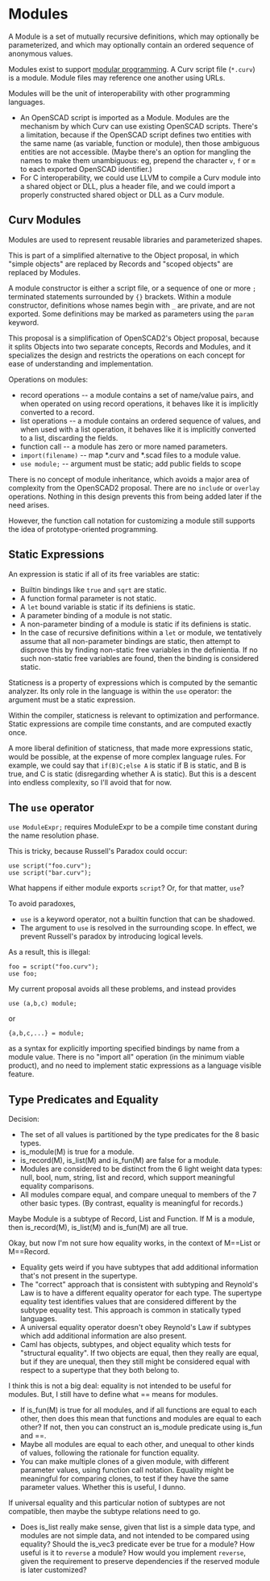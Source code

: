 # Modules
A Module is a set of mutually recursive definitions, which may optionally
be parameterized, and which may optionally contain an ordered sequence
of anonymous values.

Modules exist to support
[modular programming](https://en.wikipedia.org/wiki/Modular_programming).
A Curv script file (`*.curv`) is a module.
Module files may reference one another using URLs.

Modules will be the unit of interoperability with other programming languages.
* An OpenSCAD script is imported as a Module. Modules are the mechanism
  by which Curv can use existing OpenSCAD scripts. There's a limitation,
  because if the OpenSCAD script defines two entities with the same name
  (as variable, function or module), then those ambiguous entities are not
  accessible. (Maybe there's an option for mangling the names to make them
  unambiguous: eg, prepend the character `v`, `f` or `m` to each exported
  OpenSCAD identifier.)
* For C interoperability, we could use LLVM to compile a Curv module
  into a shared object or DLL, plus a header file,
  and we could import a properly constructed shared object or DLL
  as a Curv module.

## Curv Modules

Modules are used to represent reusable libraries and parameterized shapes.

This is part of a simplified alternative to the Object proposal,
in which "simple objects" are replaced by Records
and "scoped objects" are replaced by Modules.

A module constructor is either a script file,
or a sequence of one or more `;` terminated statements
surrounded by `{}` brackets.
Within a module constructor, definitions whose names begin with `_`
are private, and are not exported.
Some definitions may be marked as parameters using the `param` keyword.

This proposal is a simplification of OpenSCAD2's Object proposal,
because it splits Objects into two separate concepts, Records and Modules,
and it specializes the design and restricts the operations on each concept
for ease of understanding and implementation.

Operations on modules:
* record operations -- a module contains a set of name/value pairs,
  and when operated on using record operations, it behaves like it is
  implicitly converted to a record.
* list operations -- a module contains an ordered sequence of values,
  and when used with a list operation, it behaves like it is implicitly
  converted to a list, discarding the fields.
* function call -- a module has zero or more named parameters.
* `import(filename)` -- map \*.curv and \*.scad files to a module value.
* `use module;` -- argument must be static; add public fields to scope

There is no concept of module inheritance, which avoids a major
area of complexity from the OpenSCAD2 proposal. There are no `include`
or `overlay` operations. Nothing in this design prevents this from being
added later if the need arises.

However, the function call notation for customizing a module still
supports the idea of prototype-oriented programming.

## Static Expressions
An expression is static if all of its free variables are static:
* Builtin bindings like `true` and `sqrt` are static.
* A function formal parameter is not static.
* A `let` bound variable is static if its definiens is static.
* A parameter binding of a module is not static.
* A non-parameter binding of a module is static if its definiens is static.
* In the case of recursive definitions within a `let` or module,
  we tentatively assume that all non-parameter bindings are static,
  then attempt to disprove this by finding non-static free variables
  in the definientia. If no such non-static free variables are found,
  then the binding is considered static.

Staticness is a property of expressions which is computed by the
semantic analyzer. Its only role in the language is within the `use` operator:
the argument must be a static expression.

Within the compiler, staticness is relevant to optimization and performance.
Static expressions are compile time constants, and are computed exactly once.

A more liberal definition of staticness, that made more expressions static,
would be possible, at the expense of more complex language rules.
For example, we could say that `if(B)C;else A` is static if B is static,
and B is true, and C is static (disregarding whether A is static).
But this is a descent into endless complexity, so I'll avoid that for now.

## The `use` operator
`use ModuleExpr;` requires ModuleExpr to be a compile time constant
during the name resolution phase.

This is tricky, because Russell's Paradox could occur:
```
use script("foo.curv");
use script("bar.curv");
```
What happens if either module exports `script`? Or, for that matter, `use`?

To avoid paradoxes,
* `use` is a keyword operator, not a builtin function that can be shadowed.
* The argument to `use` is resolved in the surrounding scope.
  In effect, we prevent Russell's paradox by introducing logical levels.

As a result, this is illegal:
```
foo = script("foo.curv");
use foo;
```

My current proposal avoids all these problems, and instead provides
```
use (a,b,c) module;
```
or
```
{a,b,c,...} = module;
```
as a syntax for explicitly importing specified bindings by name from a
module value. There is no "import all" operation (in the minimum viable
product), and no need to implement static expressions as a language visible
feature.

## Type Predicates and Equality
Decision:
* The set of all values is partitioned by the type predicates
  for the 8 basic types.
* is_module(M) is true for a module.
* is_record(M), is_list(M) and is_fun(M) are false for a module.
* Modules are considered to be distinct from the 6 light weight
  data types: null, bool, num, string, list and record, which support
  meaningful equality comparisons.
* All modules compare equal, and compare unequal to members of the 7
  other basic types. (By contrast, equality is meaningful for records.)

Maybe Module is a subtype of Record, List and Function.
If M is a module, then is_record(M), is_list(M) and is_fun(M) are all true.

Okay, but now I'm not sure how equality works,
in the context of M==List or M==Record.
* Equality gets weird if you have subtypes that add additional information
  that's not present in the supertype.
* The "correct" approach that is consistent with subtyping and Reynold's Law
  is to have a different equality operator for each type.
  The supertype equality test identifies values that are considered different
  by the subtype equality test.
  This approach is common in statically typed languages.
* A universal equality operator doesn't obey Reynold's Law
  if subtypes which add additional information are also present.
* Caml has objects, subtypes, and object equality which tests for
  "structural equality". If two objects are equal, then they really are equal,
  but if they are unequal, then they still might be considered equal with
  respect to a supertype that they both belong to.

I think this is not a big deal: equality is not intended to be useful
for modules. But, I still have to define what == means for modules.
* If is_fun(M) is true for all modules, and if all functions are equal
  to each other, then does this mean that functions and modules are equal
  to each other? If not, then you can construct an is_module predicate
  using is_fun and ==.
* Maybe all modules are equal to each other, and unequal to other kinds
  of values, following the rationale for function equality.
* You can make multiple clones of a given module,
  with different parameter values, using function call notation.
  Equality might be meaningful for comparing clones, to test if they have the
  same parameter values. Whether this is useful, I dunno.

If universal equality and this particular notion of subtypes are not
compatible, then maybe the subtype relations need to go.
* Does is_list really make sense, given that list is a simple data type,
  and modules are not simple data, and not intended to be compared
  using equality? Should the is_vec3 predicate ever be true for a module?
  How useful is it to `reverse` a module? How would you implement `reverse`,
  given the requirement to preserve dependencies if the reserved module
  is later customized?
